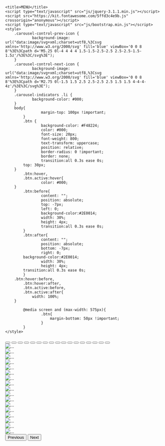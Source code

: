 <html lang="tr">
<meta charset="utf-8">
<head>
	<meta charset="utf-8">
    <meta name="viewport" content="width=device-width, initial-scale=1">
    <link href="https://cdn.jsdelivr.net/npm/bootstrap@5.0.2/dist/css/bootstrap.min.css" rel="stylesheet" integrity="sha384-EVSTQN3/azprG1Anm3QDgpJLIm9Nao0Yz1ztcQTwFspd3yD65VohhpuuCOmLASjC" crossorigin="anonymous">

	<title>MENU</title>
	<script type="text/javascript" src="js/jquery-3.1.1.min.js"></script>
	<script src="https://kit.fontawesome.com/5ffd3c4e9b.js" crossorigin="anonymous"></script>
	<script type="text/javascript" src="js/bootstrap.min.js"></script>
	<style>
		.carousel-control-prev-icon {
    			background-image: url("data:image/svg+xml;charset=utf8,%3Csvg xmlns='http://www.w3.org/2000/svg' fill='blue' viewBox='0 0 8 8'%3E%3Cpath d='M5.25 0l-4 4 4 4 1.5-1.5-2.5-2.5 2.5-2.5-1.5-1.5z'/%3E%3C/svg%3E");
		}
		.carousel-control-next-icon {
    			background-image: url("data:image/svg+xml;charset=utf8,%3Csvg xmlns='http://www.w3.org/2000/svg' fill='blue' viewBox='0 0 8 8'%3E%3Cpath d='M2.75 0l-1.5 1.5 2.5 2.5-2.5 2.5 1.5 1.5 4-4-4-4z'/%3E%3C/svg%3E");
		}
		.carousel-indicators .li {
    			background-color: #000;
		}
		body{
            		margin-top: 100px !important;
        	}
        	.btn {
            		background-color: #F48224;
            		color: #000;
            		font-size: 20px;
            		font-weight: 800;
            		text-transform: uppercase;
            		position: relative;
            		border-radius: 0 !important;
            		border: none;
            		transition:all 0.3s ease 0s;
			top: 30px;
		}
        	.btn:hover,
        	.btn.active:hover{
            		color: #000;
		}
        	.btn:before{
            		content: "";
            		position: absolute;
            		top: -7px;
            		left: 0;
            		background-color:#2E0014;
            		width: 30%;
            		height: 4px;
            		transition:all 0.3s ease 0s;
        	}
        	.btn:after{
            		content: "";
            		position: absolute;
            		bottom: -7px;
            		right: 0;
		 	background-color:#2E0014;
            		width: 30%;
            		height: 4px;
			transition:all 0.3s ease 0s;
        	}
		.btn:hover:before,
        	.btn:hover:after,
        	.btn.active:before,
        	.btn.active:after{
        		width: 100%;
		}

        	@media screen and (max-width: 575px){
            		.btn{
                		margin-bottom: 50px !important;
            		}
        	}
	</style>
</head>
	
<body>
	<script src="https://cdn.jsdelivr.net/npm/bootstrap@5.0.2/dist/js/bootstrap.bundle.min.js" integrity="sha384-MrcW6ZMFYlzcLA8Nl+NtUVF0sA7MsXsP1UyJoMp4YLEuNSfAP+JcXn/tWtIaxVXM" crossorigin="anonymous"></script>
	<div id="carouselExampleIndicators" class="carousel slide" data-bs-ride="carousel">
		<div class="carousel-indicators">
			<button type="button" data-bs-target="#carouselExampleIndicators" data-bs-slide-to="0" class="active" aria-current="true" aria-label="Slide 1"></button>
			<button type="button" data-bs-target="#carouselExampleIndicators" data-bs-slide-to="1" aria-label="Slide 2"></button>
			<button type="button" data-bs-target="#carouselExampleIndicators" data-bs-slide-to="2" aria-label="Slide 3"></button>
			<button type="button" data-bs-target="#carouselExampleIndicators" data-bs-slide-to="3" aria-label="Slide 4"></button>
			<button type="button" data-bs-target="#carouselExampleIndicators" data-bs-slide-to="4" aria-label="Slide 5"></button>
			<button type="button" data-bs-target="#carouselExampleIndicators" data-bs-slide-to="5" aria-label="Slide 6"></button>
			<button type="button" data-bs-target="#carouselExampleIndicators" data-bs-slide-to="6" aria-label="Slide 7"></button>
			<button type="button" data-bs-target="#carouselExampleIndicators" data-bs-slide-to="7" aria-label="Slide 8"></button>
			<button type="button" data-bs-target="#carouselExampleIndicators" data-bs-slide-to="8" aria-label="Slide 9"></button>
			<button type="button" data-bs-target="#carouselExampleIndicators" data-bs-slide-to="9" aria-label="Slide 10"></button>
			<button type="button" data-bs-target="#carouselExampleIndicators" data-bs-slide-to="10" aria-label="Slide 11"></button>
			<button type="button" data-bs-target="#carouselExampleIndicators" data-bs-slide-to="11" aria-label="Slide 12"></button>
			<button type="button" data-bs-target="#carouselExampleIndicators" data-bs-slide-to="12" aria-label="Slide 13"></button>
			<button type="button" data-bs-target="#carouselExampleIndicators" data-bs-slide-to="13" aria-label="Slide 14"></button>
			<button type="button" data-bs-target="#carouselExampleIndicators" data-bs-slide-to="14" aria-label="Slide 15"></button>
			<button type="button" data-bs-target="#carouselExampleIndicators" data-bs-slide-to="15" aria-label="Slide 16"></button>
			<button type="button" data-bs-target="#carouselExampleIndicators" data-bs-slide-to="16" aria-label="Slide 17"></button>
		</div>
		<div class="carousel-inner">
			<div class="carousel-item active">
				<img src="menu/1.jpg" class="d-block w-100" alt="...">
		  	</div>
		  	<div class="carousel-item">
				<img src="menu/2.jpg" class="d-block w-100" alt="...">
		  	</div>
			<div class="carousel-item">
				<img src="menu/3.jpg" class="d-block w-100" alt="...">
		  	</div>
			<div class="carousel-item">
				<img src="menu/4.jpg" class="d-block w-100" alt="...">
		  	</div>
			<div class="carousel-item">
				<img src="menu/5.jpg" class="d-block w-100" alt="...">
		  	</div>
			<div class="carousel-item">
				<img src="menu/6.jpg" class="d-block w-100" alt="...">
		  	</div>
			<div class="carousel-item">
				<img src="menu/7.jpg" class="d-block w-100" alt="...">
		  	</div>
			<div class="carousel-item">
				<img src="menu/8.jpg" class="d-block w-100" alt="...">
		  	</div>
			<div class="carousel-item">
				<img src="menu/9.jpg" class="d-block w-100" alt="...">
		  	</div>
			<div class="carousel-item">
				<img src="menu/10.jpg" class="d-block w-100" alt="...">
		  	</div>
			<div class="carousel-item">
				<img src="menu/11.jpg" class="d-block w-100" alt="...">
		  	</div>
			<div class="carousel-item">
				<img src="menu/12.jpg" class="d-block w-100" alt="...">
		  	</div>
			<div class="carousel-item">
				<img src="menu/13.jpg" class="d-block w-100" alt="...">
		  	</div>
			<div class="carousel-item">
				<img src="menu/14.jpg" class="d-block w-100" alt="...">
		  	</div>
			<div class="carousel-item">
				<img src="menu/15.jpg" class="d-block w-100" alt="...">
		  	</div>
			<div class="carousel-item">
				<img src="menu/16.jpg" class="d-block w-100" alt="...">
		  	</div>
			<div class="carousel-item">
				<img src="menu/17.jpg" class="d-block w-100" alt="...">
		  	</div>
		</div>
		<button class="carousel-control-prev" type="button" data-bs-target="#carouselExampleIndicators" data-bs-slide="prev">
			<span class="carousel-control-prev-icon" aria-hidden="true"></span>
		  	<span class="visually-hidden">Previous</span>
		</button>
		<button class="carousel-control-next" type="button" data-bs-target="#carouselExampleIndicators" data-bs-slide="next">
		  	<span class="carousel-control-next-icon" aria-hidden="true"></span>
		  	<span class="visually-hidden">Next</span>
		</button>
	</div>
	<div class="container">
		<a href="https://www.facebook.com/istanbulwhitepalacevenue/" class="btn btn-primary  btn-lg btn-block"><i class="fa-brands fa-facebook"></i></a>
		<a href="https://www.instagram.com/istanbul_cafe_rest_lusaka/" class="btn btn-warning  btn-lg btn-block" ><i class="fa-brands fa-instagram-square"></i></a>
		<a href="mailto:lusakaistanbulcaferestaurant@gmail.com" class="btn btn-danger  btn-lg btn-block"><i class="fa fa-envelope"></i></a>
	</div>
</body>
</html>
